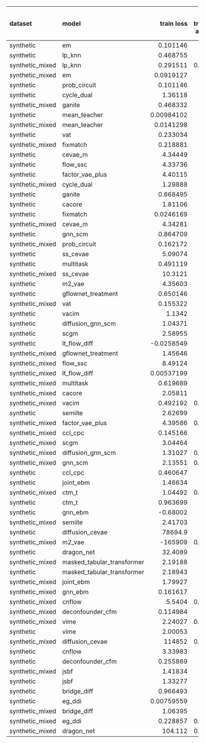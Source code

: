 | dataset         | model                      |       train loss |   train treatment accuracy |   train outcome rmse |   train outcome rmse labelled |   train outcome rmse unlabelled |         val loss |   val treatment accuracy |   val outcome rmse |   val outcome rmse labelled |   val outcome rmse unlabelled |
|:----------------|:---------------------------|-----------------:|---------------------------:|---------------------:|------------------------------:|--------------------------------:|-----------------:|-------------------------:|-------------------:|----------------------------:|------------------------------:|
| synthetic       | em                         |       0.101146   |                   0        |            0         |                     0         |                        0        |       0.112136   |                 0        |           0        |                    0        |                      0        |
| synthetic       | lp_knn                     |       0.468755   |                   0.78     |            0         |                     0         |                        0        |       3.39246    |                 0.46     |           0        |                    0        |                      0        |
| synthetic_mixed | lp_knn                     |       0.291511   |                   0.863636 |            0         |                     0         |                        0        |     nan          |                 0.56     |           0        |                    0        |                      0        |
| synthetic_mixed | em                         |       0.0919127  |                   0        |            0         |                     0         |                        0        |       0.104631   |                 0        |           0        |                    0        |                      0        |
| synthetic       | prob_circuit               |       0.101146   |                   1        |            0.0881254 |                     0.0881254 |                        0        |       0.112136   |                 1        |           0.11587  |                    0.11587  |                      0        |
| synthetic       | cycle_dual                 |       1.36118    |                   1        |            0.108693  |                     0.108693  |                        0        |       2.18816    |                 1        |           0.165813 |                    0.165813 |                      0        |
| synthetic_mixed | ganite                     |       0.468332   |                   1        |            0.138125  |                     0.118619  |                        0.149915 |       0.480167   |                 1        |           0.169206 |                    0.141903 |                      0.179432 |
| synthetic       | mean_teacher               |       0.00984102 |                   1        |            0.0910418 |                     0.0910418 |                        0        |       0.0315268  |                 1        |           0.173077 |                    0.173077 |                      0        |
| synthetic_mixed | mean_teacher               |       0.0141298  |                   1        |            0.115389  |                     0.0843802 |                        0.120171 |       0.0329622  |                 1        |           0.177717 |                    0.160385 |                      0.17938  |
| synthetic       | vat                        |       0.233034   |                   1        |            0.115554  |                     0.115554  |                        0        |       0.27549    |                 1        |           0.211397 |                    0.211397 |                      0        |
| synthetic_mixed | fixmatch                   |       0.218881   |                   1        |            0.138655  |                     0.0943187 |                        0.154435 |       0.480811   |                 1        |           0.21202  |                    0.209666 |                      0.207238 |
| synthetic       | cevae_m                    |       4.34449    |                   0.38     |            0.230212  |                     0.230212  |                        0        |       4.88095    |                 0.32     |           0.212075 |                    0.212075 |                      0        |
| synthetic       | flow_ssc                   |       4.33736    |                   1        |            0.238533  |                     0.238533  |                        0        |       4.94228    |                 0.98     |           0.215183 |                    0.215183 |                      0        |
| synthetic       | factor_vae_plus            |       4.40115    |                   0.5      |            0.263234  |                     0.263234  |                        0        |       4.81381    |                 0.5      |           0.230017 |                    0.230017 |                      0        |
| synthetic_mixed | cycle_dual                 |       1.29888    |                   1        |            0.106997  |                     0.0806178 |                        0.113392 |       2.06421    |                 1        |           0.231737 |                    0.214036 |                      0.231152 |
| synthetic       | ganite                     |       0.668495   |                   1        |            0.175794  |                     0.175794  |                        0        |       0.692544   |                 1        |           0.234816 |                    0.234816 |                      0        |
| synthetic       | cacore                     |       1.81106    |                   0.98     |            0.110201  |                     0.110201  |                        0        |       1.88335    |                 1        |           0.246825 |                    0.246825 |                      0        |
| synthetic       | fixmatch                   |       0.0246169  |                   1        |            0.150947  |                     0.150947  |                        0        |       0.0711142  |                 1        |           0.259667 |                    0.259667 |                      0        |
| synthetic_mixed | cevae_m                    |       4.34281    |                   1        |            0.257294  |                     0.278306  |                        0.236096 |       4.64306    |                 1        |           0.271644 |                    0.266798 |                      0.277672 |
| synthetic       | gnn_scm                    |       0.864709   |                   0.6      |            0.17735   |                     0.17735   |                        0        |       1.28188    |                 0.46     |           0.277425 |                    0.277425 |                      0        |
| synthetic_mixed | prob_circuit               |       0.162172   |                   1        |            0.0960416 |                     0.0834167 |                        0.104901 |       0.20415    |                 0.96     |           0.277821 |                    0.138124 |                      0.367819 |
| synthetic       | ss_cevae                   |       5.09074    |                   1        |            0.257881  |                     0.257881  |                        0        |       5.18541    |                 1        |           0.295725 |                    0.295725 |                      0        |
| synthetic       | multitask                  |       0.491119   |                   1        |            0.213808  |                     0.213808  |                        0        |       0.748485   |                 1        |           0.332451 |                    0.332451 |                      0        |
| synthetic_mixed | ss_cevae                   |      10.3121     |                   1        |            0.324281  |                     0.305041  |                        0.347404 |      11.5586     |                 1        |           0.340543 |                    0.355185 |                      0.323783 |
| synthetic       | m2_vae                     |       4.35603    |                   1        |            0.329193  |                     0.329193  |                        0        |       4.77056    |                 1        |           0.348431 |                    0.348431 |                      0        |
| synthetic       | gflownet_treatment         |       0.650146   |                   0.3      |            0.369344  |                     0.369344  |                        0        |       1.03493    |                 0.26     |           0.412056 |                    0.412056 |                      0        |
| synthetic_mixed | vat                        |       0.155322   |                   1        |            0.290312  |                     0.152302  |                        0.350623 |       0.252023   |                 0.871429 |           0.435209 |                    0.169983 |                      0.545891 |
| synthetic       | vacim                      |       1.1342     |                   0.44     |            0.507555  |                     0.507555  |                        0        |       0.576915   |                 0.38     |           0.46221  |                    0.46221  |                      0        |
| synthetic       | diffusion_gnn_scm          |       1.04371    |                   0.68     |            0.397108  |                     0.397108  |                        0        |       1.20215    |                 0.34     |           0.465362 |                    0.465362 |                      0        |
| synthetic       | scgm                       |       2.58955    |                   0.48     |            0.478956  |                     0.478956  |                        0        |       3.37429    |                 0.5      |           0.466206 |                    0.466206 |                      0        |
| synthetic       | lt_flow_diff               |      -0.0258549  |                   1        |            0.536532  |                     0.536532  |                        0        |       0.0535732  |                 1        |           0.488044 |                    0.488044 |                      0        |
| synthetic_mixed | gflownet_treatment         |       1.45646    |                   1        |            0.49297   |                     0.472609  |                        0.511246 |       1.66425    |                 1        |           0.495321 |                    0.531217 |                      0.397323 |
| synthetic_mixed | flow_ssc                   |       8.49124    |                   1        |            0.344489  |                     0.25197   |                        0.403159 |       9.84299    |                 0.971429 |           0.557751 |                    0.363193 |                      0.711511 |
| synthetic_mixed | lt_flow_diff               |       0.00537199 |                   1        |            0.475385  |                     0.394416  |                        0.528313 |       0.0805448  |                 1        |           0.571003 |                    0.573492 |                      0.556133 |
| synthetic_mixed | multitask                  |       0.619689   |                   1        |            0.557664  |                     0.420182  |                        0.584754 |       1.01991    |                 1        |           0.609479 |                    0.567634 |                      0.629855 |
| synthetic_mixed | cacore                     |       2.05811    |                   1        |            0.551653  |                     0.212218  |                        0.734159 |       2.6599     |                 0.871429 |           0.675097 |                    0.562138 |                      0.771826 |
| synthetic_mixed | vacim                      |       0.492192   |                   0.933333 |            0.669488  |                     0.650086  |                        0.665098 |       0.59563    |                 0.85     |           0.700547 |                    0.753828 |                      0.632573 |
| synthetic       | semiite                    |       2.62699    |                   0.78     |            0.615283  |                     0.615283  |                        0        |       3.87068    |                 0.76     |           0.841054 |                    0.841054 |                      0        |
| synthetic_mixed | factor_vae_plus            |       4.39586    |                   0.636667 |            0.869044  |                     0.703824  |                        0.98153  |       4.90441    |                 0.609524 |           0.89276  |                    0.698124 |                      1.03083  |
| synthetic_mixed | ccl_cpc                    |       0.145166   |                   1        |            0.921266  |                     0.758551  |                        1.003    |       0.237397   |                 0.971429 |           0.912566 |                    0.865766 |                      0.931057 |
| synthetic_mixed | scgm                       |       3.04464    |                   0.65     |            1.00895   |                     0.40473   |                        1.29596  |       3.5673     |                 0.559524 |           1.059    |                    0.384036 |                      1.47256  |
| synthetic_mixed | diffusion_gnn_scm          |       1.31027    |                   0.784762 |            0.772967  |                     0.556897  |                        0.909213 |       2.05007    |                 0.680952 |           1.0678   |                    0.759734 |                      1.29636  |
| synthetic_mixed | gnn_scm                    |       2.13551    |                   0.843333 |            0.89307   |                     0.744266  |                        0.956676 |       3.33328    |                 0.52381  |           1.09329  |                    0.898634 |                      1.26907  |
| synthetic       | ccl_cpc                    |       0.460647   |                   1        |            0.972608  |                     0.972608  |                        0        |       0.823895   |                 1        |           1.1909   |                    1.1909   |                      0        |
| synthetic       | joint_ebm                  |       1.46634    |                   1        |            1.05096   |                     1.05096   |                        0        |       1.47449    |                 1        |           1.20099  |                    1.20099  |                      0        |
| synthetic_mixed | ctm_t                      |       1.04492    |                   0.743333 |            1.14678   |                     1.09798   |                        1.18667  |       1.23456    |                 0.635714 |           1.26341  |                    1.26537  |                      1.26487  |
| synthetic       | ctm_t                      |       0.963699   |                   0.7      |            1.1461    |                     1.1461    |                        0        |       1.05882    |                 0.64     |           1.27099  |                    1.27099  |                      0        |
| synthetic       | gnn_ebm                    |      -0.68002    |                   1        |            1.13228   |                     1.13228   |                        0        |      -0.403358   |                 1        |           1.32679  |                    1.32679  |                      0        |
| synthetic_mixed | semiite                    |       2.41703    |                   0.9      |            1.10752   |                     0.808887  |                        1.2713   |       7.01067    |                 0.764286 |           1.45547  |                    1.32479  |                      1.60187  |
| synthetic       | diffusion_cevae            |   78694.9        |                   0.72     |            1.35049   |                     1.35049   |                        0        |   60373.3        |                 0.62     |           1.47455  |                    1.47455  |                      0        |
| synthetic_mixed | m2_vae                     | -165909          |                   0.533333 |            1.43039   |                     1.46956   |                        1.41327  | -120759          |                 0.402381 |           1.61966  |                    1.63593  |                      1.57241  |
| synthetic       | dragon_net                 |      32.4089     |                   0.48     |            1.69995   |                     1.69995   |                        0        |      34.7905     |                 0.54     |           1.62109  |                    1.62109  |                      0        |
| synthetic_mixed | masked_tabular_transformer |       2.19188    |                   0.49     |            1.40304   |                     1.42024   |                        1.37248  |       3.5948     |                 0.402381 |           1.65312  |                    1.70393  |                      1.58237  |
| synthetic       | masked_tabular_transformer |       2.18943    |                   0.48     |            1.40301   |                     1.40301   |                        0        |       3.56055    |                 0.44     |           1.65449  |                    1.65449  |                      0        |
| synthetic_mixed | joint_ebm                  |       1.79927    |                   1        |            1.52566   |                     1.30191   |                        1.62196  |       1.82432    |                 1        |           1.73947  |                    1.84383  |                      1.63699  |
| synthetic_mixed | gnn_ebm                    |       0.161617   |                   1        |            1.56365   |                     1.55833   |                        1.47783  |       0.390354   |                 0.871429 |           1.75151  |                    1.83709  |                      1.6404   |
| synthetic_mixed | cnflow                     |       5.5404     |                   0.333333 |            1.59288   |                     1.67632   |                        1.51629  |       6.03209    |                 0.447619 |           1.799    |                    1.84819  |                      1.74768  |
| synthetic_mixed | deconfounder_cfm           |       0.114984   |                   0.48     |            1.63462   |                     1.65146   |                        1.52457  |       0.136866   |                 0.597619 |           1.85085  |                    1.90801  |                      1.77181  |
| synthetic_mixed | vime                       |       2.24027    |                   0.526667 |            1.69352   |                     1.70245   |                        1.59374  |       2.71125    |                 0.597619 |           1.88593  |                    1.93828  |                      1.80823  |
| synthetic       | vime                       |       2.00053    |                   0.52     |            1.68176   |                     1.68176   |                        0        |       3.11736    |                 0.56     |           1.88593  |                    1.88593  |                      0        |
| synthetic_mixed | diffusion_cevae            |  114852          |                   0.583333 |            1.70831   |                     1.32926   |                        1.70933  |   73644.7        |                 0.597619 |           1.90739  |                    1.85075  |                      1.99255  |
| synthetic       | cnflow                     |       3.33983    |                   0.28     |            1.73589   |                     1.73589   |                        0        |       4.00109    |                 0.34     |           1.90965  |                    1.90965  |                      0        |
| synthetic       | deconfounder_cfm           |       0.255869   |                   0.52     |            1.74609   |                     1.74609   |                        0        |       0.267194   |                 0.56     |           1.94032  |                    1.94032  |                      0        |
| synthetic_mixed | jsbf                       |       1.41834    |                   0.48     |            2.05117   |                     1.7644    |                        2.19664  |       1.65508    |                 0.597619 |           2.39957  |                    2.49759  |                      2.3346   |
| synthetic       | jsbf                       |       1.33277    |                   0.52     |            2.56807   |                     2.56807   |                        0        |       1.51553    |                 0.56     |           2.62947  |                    2.62947  |                      0        |
| synthetic       | bridge_diff                |       0.966493   |                   1        |            3.10167   |                     3.10167   |                        0        |       1.08679    |                 1        |           3.34819  |                    3.34819  |                      0        |
| synthetic       | eg_ddi                     |       0.00759559 |                   1        |            4.12504   |                     4.12504   |                        0        |       0.00936519 |                 1        |           4.27756  |                    4.27756  |                      0        |
| synthetic_mixed | bridge_diff                |       1.06395    |                   1        |            3.86181   |                     2.68866   |                        4.56264  |       0.879339   |                 1        |           6.9005   |                    6.37545  |                      5.98541  |
| synthetic_mixed | eg_ddi                     |       0.228857   |                   0.966667 |            7.76236   |                     8.0841    |                        7.44752  |       0.586204   |                 0.821429 |           8.2829   |                    8.78322  |                      7.35625  |
| synthetic_mixed | dragon_net                 |     104.112      |                   0.666667 |           11.5313    |                     8.29635   |                       12.146    |     182.036      |                 0.559524 |          14.0718   |                   12.5078   |                     15.3601   |